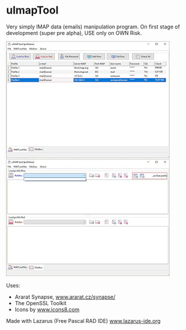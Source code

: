# uImapTool 
Very simply IMAP data (emails) manipulation program.
On first stage of development (super pre alpha), USE only on OWN Risk.

<img src="https://github.com/dMbski/uImapTool/raw/master/screens/Schowek01.jpg" /><img src="https://github.com/dMbski/uImapTool/raw/master/screens/Schowek02.jpg" />

Uses:
- Ararat Synapse, www.ararat.cz/synapse/
- The OpenSSL Toolkit
- Icons by www.icons8.com

Made with Lazarus (Free Pascal RAD IDE) www.lazarus-ide.org


